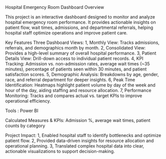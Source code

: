 Hospital Emergency Room Dashboard Overview

This project is an interactive dashboard designed to monitor and analyze hospital emergency room performance. 
It provides actionable insights on patient flow, wait times, admissions, and departmental referrals, helping hospital staff optimize operations and improve patient care.

Key Features
Three Dashboard Views:
1, Monthly View: Tracks admissions, referrals, and demographics month by month.
2, Consolidated View: Provides a high-level summary of overall hospital performance.
3, Patient Details View: Drill-down access to individual patient records.
4, KPI Tracking: Admission vs. non-admission rates, average wait times (~35 minutes), percentage of patients seen within 30 minutes, and patient satisfaction scores.
5, Demographic Analysis: Breakdowns by age, gender, race, and referral department for deeper insights.
6, Peak Time Identification: Heatmaps highlight patient volume by day of the week and hour of the day, aiding staffing and resource allocation.
7, Performance Monitoring: Tracks and compares actual vs. target KPIs to improve operational efficiency.

Tools :
Power BI 

Calculated Measures & KPIs: Admission %, average wait times, patient counts by category

Project Impact:
1, Enabled hospital staff to identify bottlenecks and optimize patient flow.
2, Provided data-driven insights for resource allocation and operational planning.
3, Translated complex hospital data into clear, actionable visualizations to support decision-making.
